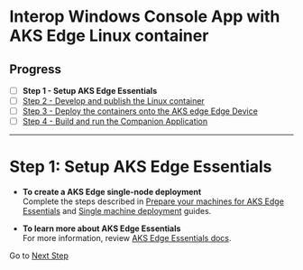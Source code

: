 # Interop Windows Console App with AKS Edge Linux container

## Progress
- [ ] **Step 1 - Setup AKS Edge Essentials**
- [ ] [Step 2 - Develop and publish the Linux container](./Documentation/Develop%20and%20publish%20the%20Linux%20container.MD)
- [ ] [Step 3 - Deploy the containers onto the AKS edge Edge Device](../DeployContainersOnAKSLiteEdgedevice.md)
- [ ] [Step 4 - Build and run the Companion Application](./Run%20the%20Console%20Application.MD)
---

# Step 1: Setup AKS Edge Essentials

* **To create a AKS Edge single-node deployment**  
 Complete the steps described in [Prepare your machines for AKS Edge Essentials](https://learn.microsoft.com/azure/aks/aksarc/aks-edge-howto-setup-machine) and [Single machine deployment](https://learn.microsoft.com/azure/aks/aksarc/aks-edge-howto-single-node-deployment) guides.
 
* **To learn more about AKS Edge Essentials**  
 For more information, review [AKS Edge Essentials docs](https://learn.microsoft.com/azure/aks/aksarc/aks-edge-overview).
 

 Go to [Next Step](./Develop%20and%20publish%20the%20Linux%20container.MD)  
